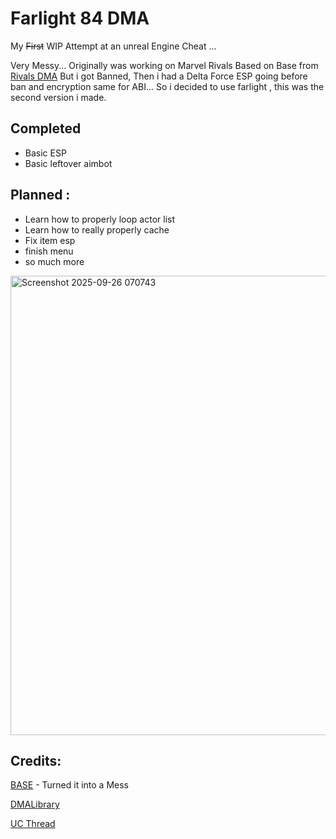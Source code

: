 # Farlight 84 DMA

My ~~First~~  WIP Attempt at an unreal Engine Cheat ...

Very Messy...
Originally was working on Marvel Rivals Based on Base from [Rivals DMA](https://github.com/boggymc/MarvelRivals-DMA)
But i got Banned, Then i had a Delta Force ESP going before ban and encryption same for ABI... So i decided to use farlight , this was the second version i made.



## Completed
- Basic ESP
- Basic leftover aimbot
## Planned :
-  Learn how to properly loop actor list
-  Learn how to really properly cache
-  Fix item esp
-  finish menu
-  so much more 

 <img width="1366" height="735" alt="Screenshot 2025-09-26 070743" src="https://github.com/user-attachments/assets/854cef3d-e9b2-46fd-b9bc-1566204ddd5d" />




## Credits:

[BASE](https://github.com/boggymc/MarvelRivals-DMA) - Turned it into a Mess
 
[DMALibrary](https://github.com/Metick/DMALibrary)

[UC Thread ](https://www.unknowncheats.me/forum/farlight-84-a/580566-farlight-84-reversal-structs-offsets.html)
